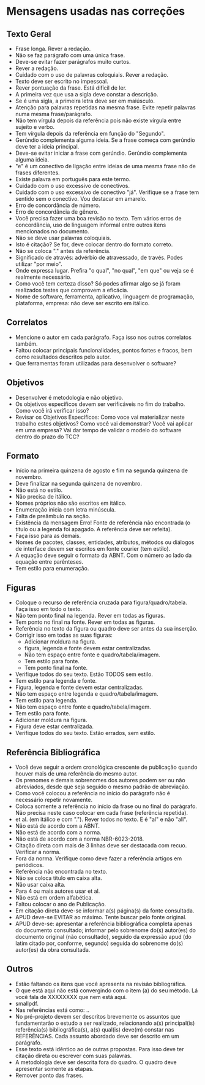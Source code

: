 # Mensagens usadas nas correções

## Texto Geral

- Frase longa. Rever a redação.  
- Não se faz parágrafo com uma única frase.  
- Deve-se evitar fazer parágrafos muito curtos.  
- Rever a redação.  
- Cuidado com o uso de palavras coloquiais. Rever a redação.  
- Texto deve ser escrito no impessoal.  
- Rever pontuação da frase. Está difícil de ler.  
- A primeira vez que usa a sigla deve constar a descrição.  
- Se é uma sigla, a primeira letra deve ser em maiúsculo.  
- Atenção para palavras repetidas na mesma frase. Evite repetir palavras numa mesma frase/parágrafo.  
- Não tem vírgula depois da referência pois não existe vírgula entre sujeito e verbo.  
- Tem vírgula depois da referência em função do "Segundo".  
- Gerúndio complementa alguma ideia. Se a frase começa com gerúndio deve ter a ideia principal.  
- Deve-se evitar iniciar a frase com gerúndio. Gerúndio complementa alguma ideia.  
- "e" é um conectivo de ligação entre ideias de uma mesma frase não de frases diferentes.
- Existe palavra em português para este termo.  
- Cuidado com o uso excessivo de conectivos.  
- Cuidado com o uso excessivo de conectivo "já". Verifique se a frase tem sentido sem o conectivo. Vou destacar em amarelo.  
- Erro de concordância de número.  
- Erro de concordância de gênero.  
- Você precisa fazer uma boa revisão no texto. Tem vários erros de concordância, uso de linguagem informal entre outros itens mencionados no documento.  
- Não se deve usar palavras coloquiais.  
- Isto é citação? Se for, deve colocar dentro do formato correto.  
- Não se coloca "." antes da referência.  
- Significado de através: advérbio de atravessado, de través. Podes utilizar "por meio".
- Onde expressa lugar. Prefira "o qual", "no qual", "em que" ou veja se é realmente necessário.  
- Como você tem certeza disso? Só podes afirmar algo se já foram realizados testes que comprovem a eficácia.  
- Nome de software, ferramenta, aplicativo, linguagem de programação, plataforma, empresa: não deve ser escrito em itálico.  

## Correlatos

- Mencione o autor em cada parágrafo. Faça isso nos outros correlatos também.  
- Faltou colocar principais funcionalidades, pontos fortes e fracos, bem como resultados descritos pelo autor.  
- Que ferramentas foram utilizadas para desenvolver o software?  

## Objetivos

- Desenvolver é metodologia e não objetivo.  
- Os objetivos específicos devem ser verificáveis no fim do trabalho. Como você irá verificar isso?  
- Revisar os Objetivos Específicos: Como voce vai materializar neste trabalho estes objetivos? Como você vai demonstrar? Você vai aplicar em uma empresa? Vai dar tempo de validar o modelo do software dentro do prazo do TCC?  

## Formato

- Início na primeira quinzena de agosto e fim na segunda quinzena de novembro.  
- Deve finalizar na segunda quinzena de novembro.  
- Não está no estilo.  
- Não precisa de itálico.  
- Nomes próprios não são escritos em itálico.  
- Enumeração inicia com letra minúscula.  
- Falta de preâmbulo na seção.  
- Existência da mensagem Erro! Fonte de referência não encontrada (o título ou a legenda foi apagado. A referência deve ser refeita).  
- Faça isso para as demais.  
- Nomes de pacotes, classes, entidades, atributos, métodos ou diálogos de interface devem ser escritos em fonte courier (tem estilo).  
- A equação deve seguir o formato da ABNT. Com o número ao lado da equação entre parênteses.  
- Tem estilo para enumeração.  

## Figuras

- Coloque o recurso de referência cruzada para figura/quadro/tabela. Faça isso em todo o texto.  
- Não tem ponto final na legenda. Rever em todas as figuras.  
- Tem ponto no final na fonte. Rever em todas as figuras.  
- Referência no texto da figura ou quadro deve ser antes da sua inserção.  
- Corrigir isso em todas as suas figuras:  
  - Adicionar moldura na figura.  
  - figura, legenda e fonte devem estar centralizadas.  
  - Não tem espaço entre fonte e quadro/tabela/imagem.  
  - Tem estilo para fonte.  
  - Tem ponto final na fonte.  
- Verifique todos do seu texto. Estão TODOS sem estilo.  
- Tem estilo para legenda e fonte.  
- Figura, legenda e fonte devem estar centralizadas.
- Não tem espaço entre legenda e quadro/tabela/imagem.  
- Tem estilo para legenda.  
- Não tem espaço entre fonte e quadro/tabela/imagem.  
- Tem estilo para fonte.  
- Adicionar moldura na figura.  
- Figura deve estar centralizada.  
- Verifique todos do seu texto. Estão errados, sem estilo.  

## Referência Bibliográfica

- Você deve seguir a ordem cronológica crescente de publicação quando houver mais de uma referência do mesmo autor.  
- Os prenomes e demais sobrenomes dos autores podem ser ou não abreviados, desde que seja seguido o mesmo padrão de abreviação.  
- Como você colocou a referência no início do parágrafo não é necessário repetir novamente.  
- Coloca somente a referência no início da frase ou no final do parágrafo. Não precisa neste caso colocar em cada frase (referência repetida).  
- et al. (em itálico e com "."). Rever todos no texto. E é "al" e não "all".  
- Não está de acordo com a ABNT.  
- Não está de acordo com a norma.  
- Não está de acordo com a norma NBR-6023-2018.  
- Citação direta com mais de 3 linhas deve ser destacada com recuo. Verificar a norma.  
- Fora da norma. Verifique como deve fazer a referência artigos em periódicos.  
- Referência não encontrada no texto.  
- Não se coloca título em caixa alta.  
- Não usar caixa alta.  
- Para 4 ou mais autores usar et al.  
- Não está em ordem alfabética.  
- Faltou colocar o ano de Publicação.  
- Em citação direta deve-se informar a(s) página(s) da fonte consultada.  
- APUD deve-se EVITAR ao máximo. Tente buscar pelo fonte original.  
- APUD deve-se: apresentar a referência bibliográfica completa apenas do documento consultado; informar pelo sobrenome do(s) autor(es) do documento original (não consultado), seguido da expressão apud (do latim citado por, conforme, segundo) seguida do sobrenome do(s) autor(es) da obra consultada.  

## Outros

- Estão faltando os itens que você apresenta na revisão bibliográfica.  
- O que está aqui não está convergindo com o item (a) do seu método. Lá você fala de XXXXXXXX que nem está aqui.  
- smallpdf.  
- Nas referências está como: ..  
- No pré-projeto devem ser descritos brevemente os assuntos que fundamentarão o estudo a ser realizado, relacionando a(s) principal(is) referência(s) bibliográfica(s), a(s) qual(is) deve(m) constar nas REFERÊNCIAS. Cada assunto abordado deve ser descrito em um parágrafo.  
- Esse texto está idêntico ao de outras propostas. Para isso deve ter citação direta ou escrever com suas palavras.  
- A metodologia deve ser descrita fora do quadro. O quadro deve apresentar somente as etapas.  
- Remover ponto das frases.  
